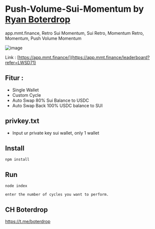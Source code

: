 # Push-Volume-Sui-Momentum by [Ryan Boterdrop](https://t.me/pony0nyo)
app.mmt.finance, Retro Sui Momentum, Sui Retro, Momentum Retro, Momentum, Push Volume Momentum

![image](https://github.com/user-attachments/assets/2be484ee-6c94-42a8-9e67-9f127656becc)

Link : [https://app.mmt.finance/](https://app.mmt.finance/leaderboard?refer=LWSD71)

## Fitur :
- Single Wallet
- Custom Cycle
- Auto Swap 80% Sui Balance to USDC
- Auto Swap Back 100% USDC balance to SUI

## privkey.txt
- Input ur private key sui wallet, only 1 wallet

## Install
```
npm install
```

## Run
```
node index
```
```
enter the number of cycles you want to perform.
```

## CH Boterdrop 
https://t.me/boterdrop
